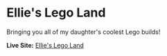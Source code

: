 # Ellie's Lego Land

Bringing you all of my daughter's coolest Lego builds!

**Live Site:** 
[Ellie's Lego Land](https://ellies-lego-land.vercel.app/)
